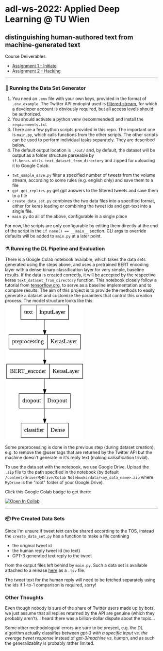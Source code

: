 # adl-ws-2022: Applied Deep Learning @ TU Wien

## distinguishing human-authored text from machine-generated text

Course Deliverables:

- [Assignment 1 - Initiate](./concept.md)
- [Assignment 2 - Hacking](./hacking.md)

---

### 📜 Running the Data Set Generator

1. You need an `.env` file with your own keys, provided in the format of `.env_example`. The Twitter API endopint used is [filtered stream](https://developer.twitter.com/en/docs/twitter-api/tweets/filtered-stream/introduction), for which a developer account is obviously required, but all access levels should be authorized.
2. You should activate a python venv (recommended) and install the `requirements.txt`
3. There are a few python scripts provided in this repo. The important one is `main.py`, which calls functions from the other scripts. The other scripts can be used to perform individual tasks separately. They are described below.
4. The default output location is `./out/` and, by default, the dataset will be output as a folder structure parseable by `tf.keras.utils.text_dataset_from_directory` and zipped for uploading it to Google Colab.

- `twt_sample_save.py` filter a specified number of tweets from the volume stream, according to some rules (e.g. english only) and save them to a file
- `gpt_get_replies.py` get gpt answers to the filtered tweets and save them to a file
- `create_data_set.py` combines the two data files into a specified format, either for keras loading or combining the tweet ids and gpt-text into a single file.
- `main.py` do all of the above, configurable in a single place

For now, the scripts are only configurable by editing them directly at the end of the script in the `if name() == __main__` section. CLI args to override defaults will be added to `main.py` at a later point.

### ⚗️ Running the DL Pipeline and Evaluation

There is a Google Colab notebook available, which takes the data sets generated using the steps above, and uses a pretrained BERT encoding layer with a dense binary classification layer for very simple, baseline results. If the data is created correctly, it will be accepted by the respective keras `text_dataset_from_directory` function. This notebook closely follow a tutorial from [tensorflow.org](https://www.tensorflow.org/text/tutorials/classify_text_with_bert), to serve as a baseline implementation and to compare results. The aim of this project is to provide the methods to easily generate a dataset and customize the paramters that control this creation process. The model structure looks like this:  
![model structure](/media/model.png)

Some preprocessing is done in the previous step (during dataset creation), e.g. to remove the @user tags that are returned by the Twitter API but the machine doesn't generate in it's reply text (making calssification trivial).

To use the data set with the notebook, we use Google Drive. Upload the `.zip` file to the path specified in the notebook (by default `/content/drive/MyDrive/Colab Notebooks/data/<my_data_name>.zip` where `MyDrive` is the "root" folder of your Google Drive).

Click this Google Colab badge to get there:

[![Open In Collab](https://colab.research.google.com/assets/colab-badge.svg)](https://colab.research.google.com/github/LuisKolb/adl-ws-2022/blob/main/colab_run_2.ipynb)

---

### 📦 Pre Created Data Sets

Since I'm unsure if tweet text can be shared according to the TOS, instead the `create_data_set.py` has a function to make a file contining

- the original tweet id
- the human reply tweet id (no text)
- GPT-3 generated text reply to the tweet

from the output files left behind by `main.py`. Such a data set is available attached to a release [here](https://github.com/LuisKolb/adl-ws-2022/releases/tag/v0.1) as a `.tsv` file.

The tweet text for the human reply will need to be fetched separately using the ids if 1-to-1 comparison is required, sorry!

### Other Thoughts

Even though nobody is sure of the share of Twitter users made up by bots, we just assume that all replies returned by the API are genuine (which they probably aren't). I heard there was a billion-dollar dispute about the topic...

Some other methodological errors are sure to be present, e.g. the DL algorithm actually classifies between *gpt-3 with a specific input vs. the average tweet response* instead of *gpt-3/machine vs. human*, and as such the generalizablity is probably rather limited.
